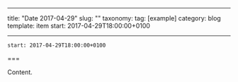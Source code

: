 
---
title: "Date 2017-04-29"
slug: ""
taxonomy:
tag: [example]
category: blog
template: item
start: 2017-04-29T18:00:00+0100

---

``start: 2017-04-29T18:00:00+0100``

===

Content.
